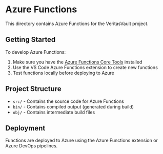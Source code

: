 # Azure Functions

This directory contains Azure Functions for the VeritasVault project.

## Getting Started

To develop Azure Functions:

1. Make sure you have the [Azure Functions Core Tools](https://docs.microsoft.com/en-us/azure/azure-functions/functions-run-local) installed
2. Use the VS Code Azure Functions extension to create new functions
3. Test functions locally before deploying to Azure

## Project Structure

- `src/` - Contains the source code for Azure Functions
- `bin/` - Contains compiled output (generated during build)
- `obj/` - Contains intermediate build files

## Deployment

Functions are deployed to Azure using the Azure Functions extension or Azure DevOps pipelines.